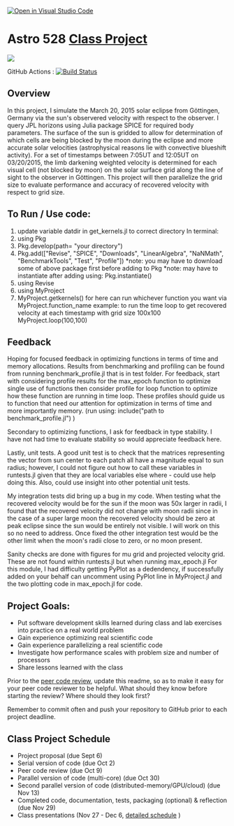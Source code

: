 [![Open in Visual Studio Code](https://classroom.github.com/assets/open-in-vscode-718a45dd9cf7e7f842a935f5ebbe5719a5e09af4491e668f4dbf3b35d5cca122.svg)](https://classroom.github.com/online_ide?assignment_repo_id=11858194&assignment_repo_type=AssignmentRepo)
# Astro 528 [Class Project](https://psuastro528.github.io/Fall2023/project/)

[![](https://img.shields.io/badge/docs-stable-blue.svg)](https://PsuAstro528.github.io/project-template/stable)

GitHub Actions : [![Build Status](https://github.com/PsuAstro528/project-template/workflows/CI/badge.svg)](https://github.com/PsuAstro528/project-template/actions?query=workflow%3ACI+branch%3Amain)


##  Overview
In this project, I simulate the March 20, 2015 solar eclipse from Göttingen, Germany via the sun's observered velocity with respect to the observer. I query JPL horizons using Julia package SPICE for required body parameters. The surface of the sun is gridded to allow for determination of which cells are being blocked by the moon during the eclipse and more accurate solar velocities (astrophysical reasons lie with convective blueshift activity). For a set of timestamps between 7:05UT and 12:05UT on 03/20/2015, the limb darkening weighted velocity is determined for each visual cell (not blocked by moon) on the solar surface grid along the line of sight to the observer in Göttingen. This project will then parallelize the grid size to evaluate performance and accuracy of recovered velocity with respect to grid size. 

## To Run / Use code:
1. update variable datdir in get_kernels.jl to correct directory
In terminal:
2. using Pkg
3. Pkg.develop(path= "your directory") 
4. Pkg.add(["Revise", "SPICE", "Downloads", "LinearAlgebra", "NaNMath", "BenchmarkTools", "Test", "Profile"])
    *note: you may have to download some of above package first before adding to Pkg
    *note: may have to instantiate after adding using: Pkg.instantiate()
5. using Revise
6. using MyProject
7. MyProject.getkernels()
for here can run whichever function you want via MyProject.function_name
example: to run the time loop to get recovered velocity at each timestamp with grid size 100x100
        MyProject.loop(100,100)

## Feedback
Hoping for focused feedback in optimizing functions in terms of time and memory allocations. Results from benchmarking and profiling can be found from running benchmark_profile.jl that is in test folder. For feedback, start with considering profile results for the max_epoch function to optimize single use of functions then consider profile for loop function to optimize how these function are running in time loop. These profiles should guide us to function that need our attention for optimization in terms of time and more importantly memory.
(run using: include("path to benchmark_profile.jl") )

Secondary to optimizing functions, I ask for feedback in type stability. I have not had time to evaluate stability so would appreciate feedback here. 

Lastly, unit tests. A good unit test is to check that the matrices representing the vector from sun center to each patch all have a magnitude equal to sun radius; however, I could not figure out how to call these variables in runtests.jl given that they are local variables else where - could use help doing this. Also, could use insight into other potential unit tests. 

My integration tests did bring up a bug in my code. When testing what the recovered velocity would be for the sun if the moon was 50x larger in radii, I found that the recovered velocity did not change with moon radii since in the case of a super large moon the recovered velocity should be zero at peak eclipse since the sun would be entirely not visible. I will work on this so no need to address. Once fixed the other integration test would be the other limit when the moon's radii close to zero, or no moon present. 

Sanity checks are done with figures for mu grid and projected velocity grid. These are not found within runtests.jl but when running max_epoch.jl For this module, I had difficulty getting PyPlot as a dedendency, if successfully added on your behalf can uncomment using PyPlot line in MyProject.jl and the two plotting code in max_epoch.jl for code. 

## Project Goals:  
- Put software development skills learned during class and lab exercises into practice on a real world problem
- Gain experience optimizing real scientific code
- Gain experience parallelizing a real scientific code 
- Investigate how performance scales with problem size and number of processors
- Share lessons learned with the class

Prior to the [peer code review](https://psuastro528.github.io/Fall2023/project/code_reviews/), update this readme, so as to make it easy for your peer code reviewer to be helpful.  What should they know before starting the review?  Where should they look first?  

Remember to commit often and push your repository to GitHub prior to each project deadline.

## Class Project Schedule
- Project proposal (due Sept 6)
- Serial version of code (due Oct 2)
- Peer code review (due Oct 9)
- Parallel version of code (multi-core) (due Oct 30)
- Second parallel version of code (distributed-memory/GPU/cloud) (due Nov 13)
- Completed code, documentation, tests, packaging (optional) & reflection (due Nov 29)
- Class presentations (Nov 27 - Dec 6, [detailed schedule](https://github.com/PsuAstro528/PresentationsSchedule2023) )

